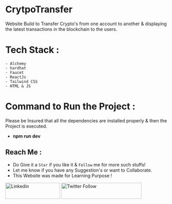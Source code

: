 # CrytpoTransfer

Website Build to Transfer Crypto's from one account to another & displaying the latest transactions in the blockchain to the users.

# Tech Stack :
```-Solidity
- Alchemy
- hardhat
- Faucet
- ReactJs
- Tailwind CSS
- HTML & JS
```

# Command to Run the Project :

Please be Insured that all the dependencies are installed properly & then the Project is executed.

- **npm run dev**

## Reach Me :
- Do Give it a `Star` if you like it & `Follow` me for more such stuffs!
- Let me know if you have any Suggestion's or want to Collaborate.
- This Website was made for Learning Purpose ! 


<a href="https://www.linkedin.com/in/chirag-agrawal-770488144/" target="_blank"><img src="https://img.shields.io/badge/LinkedIn-0077B5?style=for-the-badge&logo=linkedin&logoColor=white" alt="Linkedin" style="height: 50px !important;width: 170px !important;" ></a>
<img alt="Twitter Follow" src="https://img.shields.io/twitter/follow/__Raiders?style=social" width="250" height="50">
